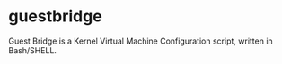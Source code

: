 # guestbridge
Guest Bridge is a Kernel Virtual Machine Configuration script, written in Bash/SHELL.
